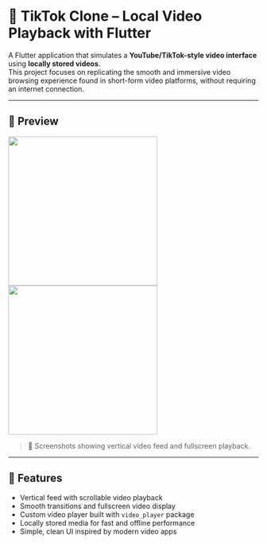 # 📱 TikTok Clone – Local Video Playback with Flutter

A Flutter application that simulates a **YouTube/TikTok-style video interface** using **locally stored videos**.  
This project focuses on replicating the smooth and immersive video browsing experience found in short-form video platforms, without requiring an internet connection.

---

## 🔻 Preview

<img src="https://github.com/user-attachments/assets/d81f4dc3-ce77-4221-abd7-26272d908e41" width="300"/>

<img src="https://github.com/user-attachments/assets/f3be9f68-1a11-480a-bda9-34edc0d0876e" width="300"/>


> 📍 Screenshots showing vertical video feed and fullscreen playback.

---

## 🚀 Features

- Vertical feed with scrollable video playback
- Smooth transitions and fullscreen video display
- Custom video player built with `video_player` package
- Locally stored media for fast and offline performance
- Simple, clean UI inspired by modern video apps
